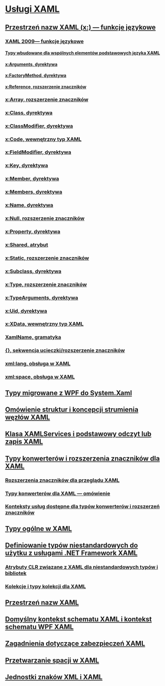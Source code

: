 # [Usługi XAML](index.md)
## [Przestrzeń nazw XAML (x:) — funkcje językowe](xaml-namespace-x-language-features.md)
### [XAML 2009— funkcje językowe](xaml-2009-language-features.md)
#### [Typy wbudowane dla wspólnych elementów podstawowych języka XAML](built-in-types-for-common-xaml-language-primitives.md)
#### [x:Arguments, dyrektywa](x-arguments-directive.md)
#### [x:FactoryMethod, dyrektywa](x-factorymethod-directive.md)
#### [x:Reference, rozszerzenie znaczników](x-reference-markup-extension.md)
### [x:Array, rozszerzenie znaczników](x-array-markup-extension.md)
### [x:Class, dyrektywa](x-class-directive.md)
### [x:ClassModifier, dyrektywa](x-classmodifier-directive.md)
### [x:Code, wewnętrzny typ XAML](x-code-intrinsic-xaml-type.md)
### [x:FieldModifier, dyrektywa](x-fieldmodifier-directive.md)
### [x:Key, dyrektywa](x-key-directive.md)
### [x:Member, dyrektywa](x-member-directive.md)
### [x:Members, dyrektywa](x-members-directive.md)
### [x:Name, dyrektywa](x-name-directive.md)
### [x:Null, rozszerzenie znaczników](x-null-markup-extension.md)
### [x:Property, dyrektywa](x-property-directive.md)
### [x:Shared, atrybut](x-shared-attribute.md)
### [x:Static, rozszerzenie znaczników](x-static-markup-extension.md)
### [x:Subclass, dyrektywa](x-subclass-directive.md)
### [x:Type, rozszerzenie znaczników](x-type-markup-extension.md)
### [x:TypeArguments, dyrektywa](x-typearguments-directive.md)
### [x:Uid, dyrektywa](x-uid-directive.md)
### [x:XData, wewnętrzny typ XAML](x-xdata-intrinsic-xaml-type.md)
### [XamlName, gramatyka](xamlname-grammar.md)
### [{}, sekwencja ucieczki/rozszerzenie znaczników](escape-sequence-markup-extension.md)
### [xml:lang, obsługa w XAML](xml-lang-handling-in-xaml.md)
### [xml:space, obsługa w XAML](xml-space-handling-in-xaml.md)
## [Typy migrowane z WPF do System.Xaml](types-migrated-from-wpf-to-system-xaml.md)
## [Omówienie struktur i koncepcji strumienia węzłów XAML](understanding-xaml-node-stream-structures-and-concepts.md)
## [Klasa XAMLServices i podstawowy odczyt lub zapis XAML](xamlservices-class-and-basic-xaml-reading-or-writing.md)
## [Typy konwerterów i rozszerzenia znaczników dla XAML](type-converters-and-markup-extensions-for-xaml.md)
### [Rozszerzenia znaczników dla przeglądu XAML](markup-extensions-for-xaml-overview.md)
### [Typy konwerterów dla XAML — omówienie](type-converters-for-xaml-overview.md)
### [Konteksty usług dostępne dla typów konwerterów i rozszerzeń znaczników](service-contexts-available-to-type-converters-and-markup-extensions.md)
## [Typy ogólne w XAML](generics-in-xaml.md)
## [Definiowanie typów niestandardowych do użytku z usługami .NET Framework XAML](defining-custom-types-for-use-with-net-framework-xaml-services.md)
### [Atrybuty CLR związane z XAML dla niestandardowych typów i bibliotek](xaml-related-clr-attributes-for-custom-types-and-libraries.md)
### [Kolekcje i typy kolekcji dla XAML](collections-and-collection-types-for-xaml.md)
## [Przestrzeń nazw XAML](xaml-namespaces-for-net-framework-xaml-services.md)
## [Domyślny kontekst schematu XAML i kontekst schematu WPF XAML](default-xaml-schema-context-and-wpf-xaml-schema-context.md)
## [Zagadnienia dotyczące zabezpieczeń XAML](xaml-security-considerations.md)
## [Przetwarzanie spacji w XAML](whitespace-processing-in-xaml.md)
## [Jednostki znaków XML i XAML](xml-character-entities-and-xaml.md)
